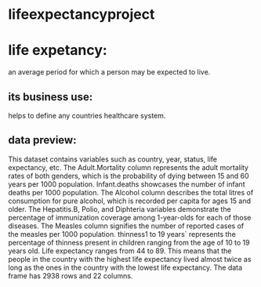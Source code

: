 # lifeexpectancyproject
# life expetancy:
an average period for which a person may be expected to live.

## its business use: 
helps to define any countries healthcare system.

## data preview:

This dataset contains variables such as country, year, status, life expectancy, etc. The Adult.Mortality column represents the adult mortality rates of both genders, which is the probability of dying between 15 and 60 years per 1000 population. Infant.deaths showcases the number of infant deaths per 1000 population. The Alcohol column describes the total litres of consumption for pure alcohol, which is recorded per capita for ages 15 and older. The Hepatitis.B, Polio, and Diphteria variables demonstrate the percentage of immunization coverage among 1-year-olds for each of those diseases. The Measles column signifies the number of reported cases of the measles per 1000 population. thinness1 to 19 years` represents the percentage of thinness present in children ranging from the age of 10 to 19 years old.
Life expectancy ranges from 44 to 89. This means that the people in the country with the highest life expectancy lived almost twice as long as the ones in the country with the lowest life expectancy.
The data frame has 2938 rows and 22 columns.
